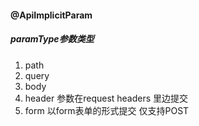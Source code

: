 
#### @ApiImplicitParam

##### paramType参数类型
1. path
2. query
3. body
4. header 参数在request headers 里边提交
5. form 以form表单的形式提交 仅支持POST
